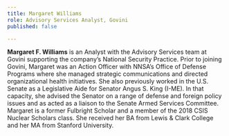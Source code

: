 ```yaml
---
title: Margaret Williams
role: Advisory Services Analyst, Govini
published: false

---
```

**Margaret F. Williams** is an Analyst with the Advisory Services team at Govini supporting the company’s National Security Practice. Prior to joining Govini, Margaret was an Action Officer with NNSA’s Office of Defense Programs where she managed strategic communications and directed organizational health initiatives. She also previously worked in the U.S. Senate as a Legislative Aide for Senator Angus S. King (I-ME). In that capacity, she advised the Senator on a range of defense and foreign policy issues and as acted as a liaison to the Senate Armed Services Committee. Margaret is a former Fulbright Scholar and a member of the 2018 CSIS Nuclear Scholars class. She received her BA from Lewis & Clark College and her MA from Stanford University.